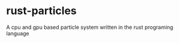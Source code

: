 rust-particles
==============

A cpu and gpu based particle system written in the rust programing language
